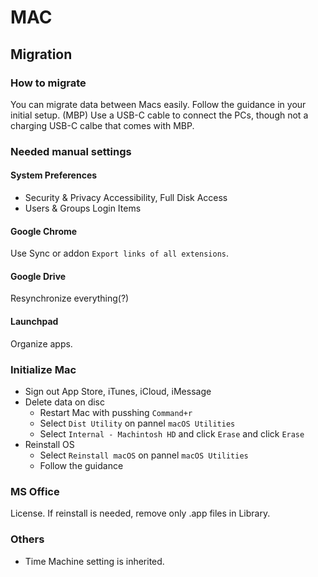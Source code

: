 # MAC

## Migration
### How to migrate
You can migrate data between Macs easily. Follow the guidance in your initial setup. (MBP) Use a USB-C cable to connect the PCs, though not a charging USB-C calbe that comes with MBP.

### Needed manual settings
#### System Preferences
- Security & Privacy
Accessibility, Full Disk Access
- Users & Groups
Login Items

#### Google Chrome
Use Sync or addon `Export links of all extensions`.

#### Google Drive
Resynchronize everything(?)

#### Launchpad
Organize apps.

### Initialize Mac
- Sign out App Store, iTunes, iCloud, iMessage
- Delete data on disc
  - Restart Mac with pusshing `Command+r`
  - Select `Dist Utility` on pannel `macOS Utilities`
  - Select `Internal - Machintosh HD` and click `Erase` and click `Erase`
- Reinstall OS
  - Select `Reinstall macOS` on pannel `macOS Utilities`
  - Follow the guidance

### MS Office
License. If reinstall is needed, remove only .app files in Library.

### Others
- Time Machine setting is inherited.
